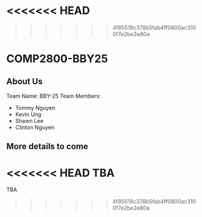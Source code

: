 <<<<<<< HEAD
=======

>>>>>>> 4f85519c378b5fab4ff0800ac3100f7e2be2e80a
# COMP2800-BBY25
## About Us
Team Name: BBY-25
Team Members: 
- Tommy Nguyen
- Kevin Ung
- Shawn Lee
- Clinton Nguyen
## More details to come
<<<<<<< HEAD
TBA
=======
TBA
>>>>>>> 4f85519c378b5fab4ff0800ac3100f7e2be2e80a
